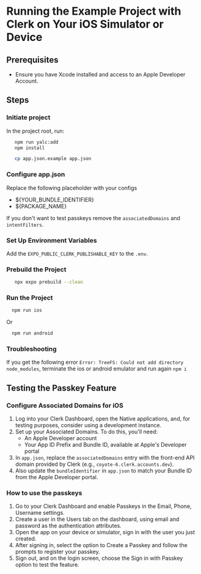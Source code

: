 # Running the Example Project with Clerk on Your iOS Simulator or Device

## Prerequisites

- Ensure you have Xcode installed and access to an Apple Developer Account.

## Steps

### Initiate project
In the project root, run:

```bash
   npm run yalc:add 
   npm install
```
```bash
   cp app.json.example app.json
```

### Configure app.json

Replace the following placeholder with your configs

- ${YOUR_BUNDLE_IDENTIFIER}
- ${PACKAGE_NAME}

If you don't want to test passkeys remove the `associatedDomains` and `intentFilters`.


### Set Up Environment Variables

Add the `EXPO_PUBLIC_CLERK_PUBLISHABLE_KEY` to the `.env`.


### Prebuild the Project

```bash
   npx expo prebuild --clean
```

### Run the Project

```bash
  npm run ios
```

Or 

```bash
  npm run android
```

### Troubleshooting

If you get the following error  `Error: TreeFS: Could not add directory node_modules`,
terminate the ios or android emulator and run again `npm i`

## Testing the Passkey Feature

### Configure Associated Domains for iOS

1. Log into your Clerk Dashboard, open the Native applications, and, for testing purposes, consider using a development instance.
2. Set up your Associated Domains. To do this, you'll need:
   - An Apple Developer account
   - Your App ID Prefix and Bundle ID, available at Apple's Developer portal
3. In `app.json`, replace the `associatedDomains` entry with the front-end API domain provided by Clerk (e.g., `coyote-6.clerk.accounts.dev`).
4. Also update the `bundleIdentifier` in `app.json` to match your Bundle ID from the Apple Developer portal.

### How to use the passkeys

1. Go to your Clerk Dashboard and enable Passkeys in the Email, Phone, Username settings.
2. Create a user in the Users tab on the dashboard, using email and password as the authentication attributes.
3. Open the app on your device or simulator, sign in with the user you just created.
4. After signing in, select the option to Create a Passkey and follow the prompts to register your passkey.
5. Sign out, and on the login screen, choose the Sign in with Passkey option to test the feature.



